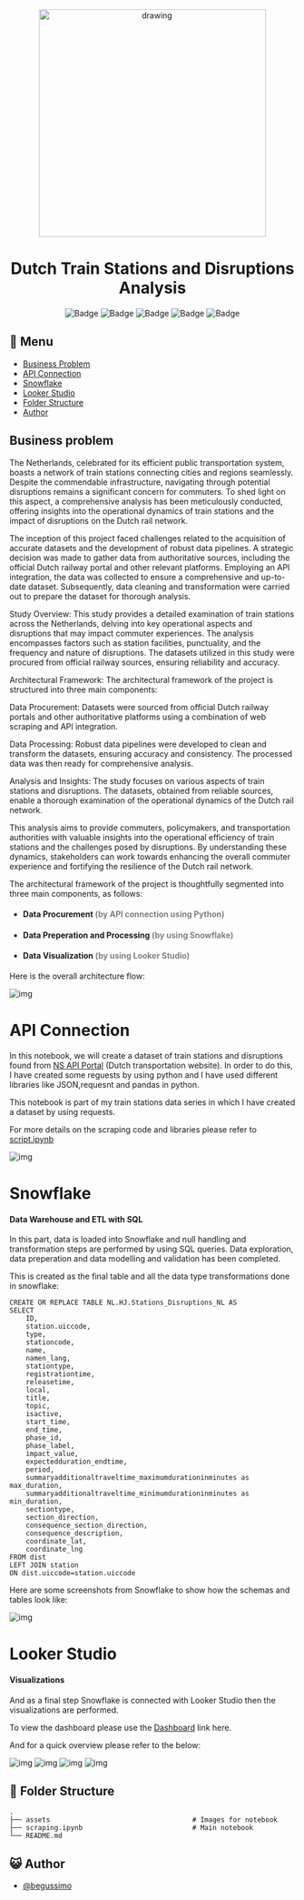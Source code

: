 <div align="center">
<img src="assets/ns_nl_train.png" alt="drawing" width="400"/> <br />


# Dutch Train Stations and Disruptions Analysis 


![Badge](https://img.shields.io/badge/Jupyter-F37626.svg?&style=for-the-badge&logo=Jupyter&logoColor=white)
![Badge](https://img.shields.io/badge/JSON-43B02A?&style=for-the-badge&logo=json&logoColor=white)
![Badge](https://img.shields.io/badge/Request-%23D3FB52?&style=for-the-badge&logoColor=white)
![Badge](https://img.shields.io/badge/Snowflake-%2329B5E8?&style=for-the-badge&logo=Snowflake&logoColor=white)
![Badge](https://img.shields.io/badge/Looker_Studio-8A2TK2?style=for-the-badge&logo=Looker&logoColor=white&color=%23DE3163&cacheSeconds=%234285F4)

</div>

## :bookmark_tabs: Menu

- [Business Problem](#Business-Problem)
- [API Connection](#API-Connection)
- [Snowflake](#Snowflake)
- [Looker Studio](#Looker-Studio)
- [Folder Structure](#closedbook-results)
- [Author](#smiley_cat-author)

## Business problem


The Netherlands, celebrated for its efficient public transportation system, boasts a network of train stations connecting cities and regions seamlessly. Despite the commendable infrastructure, navigating through potential disruptions remains a significant concern for commuters. To shed light on this aspect, a comprehensive analysis has been meticulously conducted, offering insights into the operational dynamics of train stations and the impact of disruptions on the Dutch rail network.

The inception of this project faced challenges related to the acquisition of accurate datasets and the development of robust data pipelines. A strategic decision was made to gather data from authoritative sources, including the official Dutch railway portal and other relevant platforms. Employing an API integration, the data was collected to ensure a comprehensive and up-to-date dataset. Subsequently, data cleaning and transformation were carried out to prepare the dataset for thorough analysis.

Study Overview:
This study provides a detailed examination of train stations across the Netherlands, delving into key operational aspects and disruptions that may impact commuter experiences. The analysis encompasses factors such as station facilities, punctuality, and the frequency and nature of disruptions. The datasets utilized in this study were procured from official railway sources, ensuring reliability and accuracy.

Architectural Framework:
The architectural framework of the project is structured into three main components:

Data Procurement: Datasets were sourced from official Dutch railway portals and other authoritative platforms using a combination of web scraping and API integration.

Data Processing: Robust data pipelines were developed to clean and transform the datasets, ensuring accuracy and consistency. The processed data was then ready for comprehensive analysis.

Analysis and Insights: The study focuses on various aspects of train stations and disruptions. The datasets, obtained from reliable sources, enable a thorough examination of the operational dynamics of the Dutch rail network.

This analysis aims to provide commuters, policymakers, and transportation authorities with valuable insights into the operational efficiency of train stations and the challenges posed by disruptions. By understanding these dynamics, stakeholders can work towards enhancing the overall commuter experience and fortifying the resilience of the Dutch rail network.

The architectural framework of the project is thoughtfully segmented into three main components, as follows:




- #### Data Procurement <font color='gray'> (by API connection using Python) </font>
- #### Data Preperation and Processing <font color='gray'>(by using Snowflake) </font>
- #### Data Visualization <font color='gray'>(by using Looker Studio) </font>



Here is the overall architecture flow:


![img](assets/arch.png)

# API Connection 
In this notebook, we will create a dataset of train stations and disruptions found from [NS API Portal](https://apiportal.ns.nl/) (Dutch transportation website). In order to do this, I have created some reguests by using python and I have used different libraries like JSON,requesnt and pandas in python.  

This notebook is part of my train stations data series in which I have created a dataset by using requests.

For more details on the scraping code and libraries please refer to [script.ipynb](/Users/begumkoca/Documents/GitHub/nederlandse-spoorwegen/script.ipynb)

![img](assets/ns_nl_api1.png)

# Snowflake

#### Data Warehouse and ETL with SQL

In this part, data is loaded into Snowflake and null handling and transformation steps are performed by using SQL queries. Data exploration, data preperation and data modelling and validation has been completed.


This is created as the final table and all the data type transformations done in snowflake:


```console
CREATE OR REPLACE TABLE NL.HJ.Stations_Disruptions_NL AS
SELECT 
    ID,
    station.uiccode,
    type,
    stationcode,
    name,
    namen_lang,
    stationtype,
    registrationtime,
    releasetime,
    local,
    title,
    topic,
    isactive,
    start_time,
    end_time,
    phase_id,
    phase_label,
    impact_value,
    expectedduration_endtime,
    period,
    summaryadditionaltraveltime_maximumdurationinminutes as max_duration,
    summaryadditionaltraveltime_minimumdurationinminutes as min_duration,
    sectiontype,
    section_direction,
    consequence_section_direction,
    consequence_description,
    coordinate_lat,
    coordinate_lng
FROM dist
LEFT JOIN station
ON dist.uiccode=station.uiccode
```


Here are some screenshots from Snowflake to show how the schemas and tables look like:

![img](assets/Snowflake1.png)



# Looker Studio 

#### Visualizations

And as a final step Snowflake is connected with Looker Studio then the visualizations are performed.

To view the dashboard please use the [Dashboard](https://lookerstudio.google.com/u/0/reporting/26122bc4-607d-41fc-a635-94927f7d36b6/page/UuMjD) link here.

And for a quick overview please refer to the below:

![img](assets/lk1.png)
![img](assets/lk2.png)
![img](assets/lk3.png)
![img](assets/lk4.png)





## :open_file_folder: Folder Structure

```
.
├── assets                                   # Images for notebook
├── scraping.ipynb                           # Main notebook                       
└── README.md
```


## :smiley_cat: Author

- [@begussimo](https://github.com/begussimo)